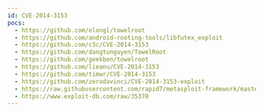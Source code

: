 ```yaml
---
id: CVE-2014-3153
pocs:
  - https://github.com/elongl/towelroot
  - https://github.com/android-rooting-tools/libfutex_exploit
  - https://github.com/c3c/CVE-2014-3153
  - https://github.com/dangtunguyen/TowelRoot
  - https://github.com/geekben/towelroot
  - https://github.com/lieanu/CVE-2014-3153
  - https://github.com/timwr/CVE-2014-3153
  - https://github.com/zerodavinci/CVE-2014-3153-exploit
  - https://raw.githubusercontent.com/rapid7/metasploit-framework/master/modules/exploits/android/local/futex_requeue.rb
  - https://www.exploit-db.com/raw/35370
---
```


